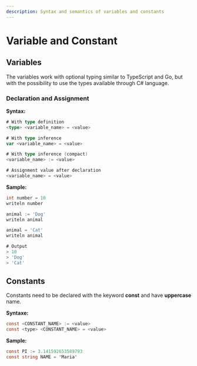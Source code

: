```yaml
---
description: Syntax and semantics of variables and constants
---
```


# Variable and Constant

## Variables

The variables work with optional typing similar to TypeScript and Go, but with the possibility to use the types available through C# language.

### Declaration and Assignment

&#x20;**Syntax:**

```go
# With type definition
<type> <variable_name> = <value>

# With type inference
var <variable_name> = <value>

# With type inference (compact)
<variable_name> := <value>

# Assignment value after declaration
<variable_name> = <value>
```

**Sample:**

```go
int number = 10
writeln number

animal := 'Dog'
writeln animal

animal = 'Cat'
writeln animal

# Output
> 10
> 'Dog'
> 'Cat'
```

## Constants

Constants need to be declared with the keyword **const** and have **uppercase** name.

**Syntaxe:**

```csharp
const <CONSTANT_NAME> := <value>
const <type> <CONSTANT_NAME> = <value>
```

**Sample:**

```csharp
const PI := 3.141592653589793
const string NAME = 'Maria'
```
